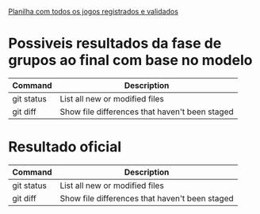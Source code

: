 
[Planilha com todos os jogos registrados e validados](https://docs.google.com/spreadsheets/d/1_nwWn_2r7o1AM9Pg9V7PDdNuGiY0RsyS9BeFYSJlymo/edit#gid=0) 

# Possiveis resultados da fase de grupos ao final com base no modelo


| Command | Description |
| --- | --- |
| git status | List all new or modified files |
| git diff | Show file differences that haven't been staged |


# Resultado oficial

| Command | Description |
| --- | --- |
| git status | List all new or modified files |
| git diff | Show file differences that haven't been staged |

